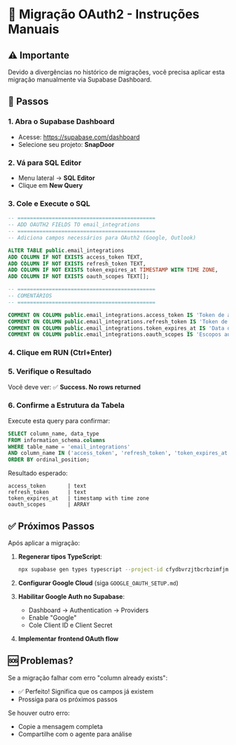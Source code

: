 # 🔧 Migração OAuth2 - Instruções Manuais

## ⚠️ Importante
Devido a divergências no histórico de migrações, você precisa aplicar esta migração manualmente via Supabase Dashboard.

## 📝 Passos

### 1. Abra o Supabase Dashboard
- Acesse: https://supabase.com/dashboard
- Selecione seu projeto: **SnapDoor**

### 2. Vá para SQL Editor
- Menu lateral → **SQL Editor**
- Clique em **New Query**

### 3. Cole e Execute o SQL

```sql
-- ============================================
-- ADD OAUTH2 FIELDS TO email_integrations
-- ============================================
-- Adiciona campos necessários para OAuth2 (Google, Outlook)

ALTER TABLE public.email_integrations 
ADD COLUMN IF NOT EXISTS access_token TEXT,
ADD COLUMN IF NOT EXISTS refresh_token TEXT,
ADD COLUMN IF NOT EXISTS token_expires_at TIMESTAMP WITH TIME ZONE,
ADD COLUMN IF NOT EXISTS oauth_scopes TEXT[];

-- ============================================
-- COMENTÁRIOS
-- ============================================

COMMENT ON COLUMN public.email_integrations.access_token IS 'Token de acesso OAuth2 (criptografado)';
COMMENT ON COLUMN public.email_integrations.refresh_token IS 'Token de refresh OAuth2 (criptografado)';
COMMENT ON COLUMN public.email_integrations.token_expires_at IS 'Data de expiração do access_token';
COMMENT ON COLUMN public.email_integrations.oauth_scopes IS 'Escopos autorizados pelo usuário';
```

### 4. Clique em **RUN** (Ctrl+Enter)

### 5. Verifique o Resultado
Você deve ver: ✅ **Success. No rows returned**

### 6. Confirme a Estrutura da Tabela

Execute esta query para confirmar:

```sql
SELECT column_name, data_type 
FROM information_schema.columns 
WHERE table_name = 'email_integrations' 
AND column_name IN ('access_token', 'refresh_token', 'token_expires_at', 'oauth_scopes')
ORDER BY ordinal_position;
```

Resultado esperado:
```
access_token       | text
refresh_token      | text
token_expires_at   | timestamp with time zone
oauth_scopes       | ARRAY
```

## ✅ Próximos Passos

Após aplicar a migração:

1. **Regenerar tipos TypeScript**:
   ```bash
   npx supabase gen types typescript --project-id cfydbvrzjtbcrbzimfjm > src/integrations/supabase/types.ts
   ```

2. **Configurar Google Cloud** (siga `GOOGLE_OAUTH_SETUP.md`)

3. **Habilitar Google Auth no Supabase**:
   - Dashboard → Authentication → Providers
   - Enable "Google"
   - Cole Client ID e Client Secret

4. **Implementar frontend OAuth flow**

## 🆘 Problemas?

Se a migração falhar com erro "column already exists":
- ✅ Perfeito! Significa que os campos já existem
- Prossiga para os próximos passos

Se houver outro erro:
- Copie a mensagem completa
- Compartilhe com o agente para análise
